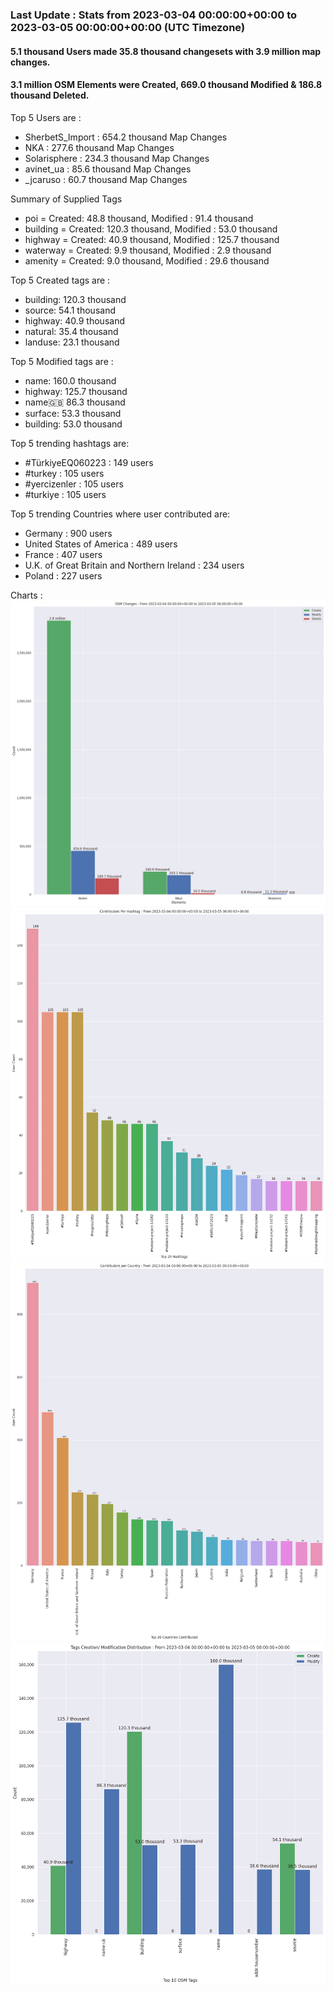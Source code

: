 ### Last Update : Stats from 2023-03-04 00:00:00+00:00 to 2023-03-05 00:00:00+00:00 (UTC Timezone)

#### 5.1 thousand Users made 35.8 thousand changesets with 3.9 million map changes.
#### 3.1 million OSM Elements were Created, 669.0 thousand Modified & 186.8 thousand Deleted.

Top 5 Users are : 
- SherbetS_Import : 654.2 thousand Map Changes
- NKA : 277.6 thousand Map Changes
- Solarisphere : 234.3 thousand Map Changes
- avinet_ua : 85.6 thousand Map Changes
- _jcaruso : 60.7 thousand Map Changes

Summary of Supplied Tags
- poi = Created: 48.8 thousand, Modified : 91.4 thousand
- building = Created: 120.3 thousand, Modified : 53.0 thousand
- highway = Created: 40.9 thousand, Modified : 125.7 thousand
- waterway = Created: 9.9 thousand, Modified : 2.9 thousand
- amenity = Created: 9.0 thousand, Modified : 29.6 thousand


Top 5 Created tags are :
- building: 120.3 thousand
- source: 54.1 thousand
- highway: 40.9 thousand
- natural: 35.4 thousand
- landuse: 23.1 thousand


Top 5 Modified tags are :
- name: 160.0 thousand
- highway: 125.7 thousand
- name:uk: 86.3 thousand
- surface: 53.3 thousand
- building: 53.0 thousand


Top 5 trending hashtags are:
- #TürkiyeEQ060223 : 149 users
- #turkey : 105 users
- #yercizenler : 105 users
- #turkiye : 105 users


Top 5 trending Countries where user contributed are:
- Germany : 900 users
- United States of America : 489 users
- France : 407 users
- U.K. of Great Britain and Northern Ireland : 234 users
- Poland : 227 users


 Charts : 
![Alt text](./charts/osm_changes.png) 
![Alt text](./charts/users_per_hashtag.png) 
![Alt text](./charts/users_per_country.png) 
![Alt text](./charts/tags.png) 
